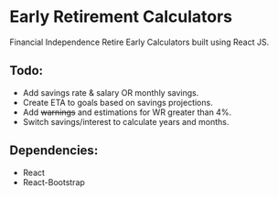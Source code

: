 # Early Retirement Calculators

Financial Independence Retire Early Calculators built using React JS.

## Todo:
- Add savings rate & salary OR monthly savings.
- Create ETA to goals based on savings projections.
- Add ~~warnings~~ and estimations for WR greater than 4%.
- Switch savings/interest to calculate years and months.

## Dependencies:
- React 
- React-Bootstrap